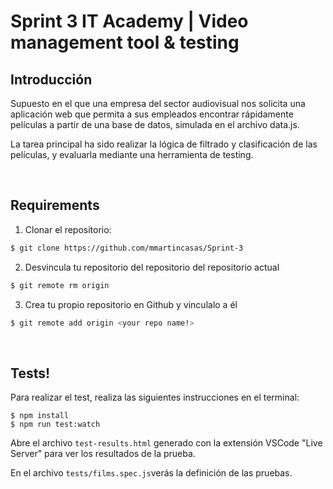 # Sprint 3 IT Academy | Video management tool & testing

## Introducción

Supuesto en el que una empresa del sector audiovisual nos solicita una aplicación web que permita a sus empleados encontrar rápidamente películas a partir de una base de datos, simulada en el archivo data.js.

La tarea principal ha sido realizar la lógica de filtrado y clasificación de las películas, y evaluarla mediante una herramienta de testing.


<br>

## Requirements


1. Clonar el repositorio:
```bash
$ git clone https://github.com/mmartincasas/Sprint-3
```

2. Desvincula tu repositorio del repositorio del repositorio actual
```bash
$ git remote rm origin
```

3. Crea tu propio repositorio en Github y vinculalo a él
```bash
$ git remote add origin <your repo name!>
```

<br>

## Tests!

Para realizar el test, realiza las siguientes instrucciones en el terminal:

```shell
$ npm install
$ npm run test:watch
```

Abre el archivo `test-results.html` generado con la extensión VSCode "Live Server" para ver los resultados de la prueba.

En el archivo `tests/films.spec.js`verás la definición de las pruebas.

